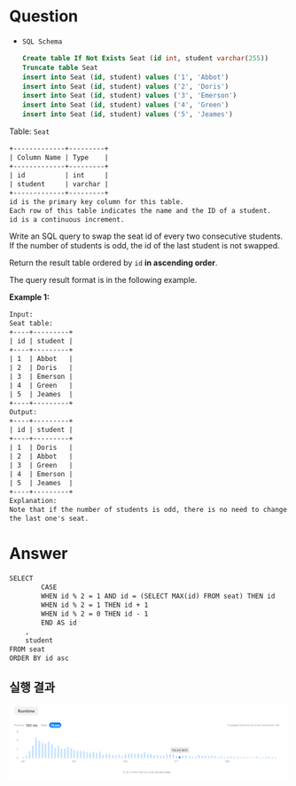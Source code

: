 # Question

- `SQL Schema`
    
    ```sql
    Create table If Not Exists Seat (id int, student varchar(255))
    Truncate table Seat
    insert into Seat (id, student) values ('1', 'Abbot')
    insert into Seat (id, student) values ('2', 'Doris')
    insert into Seat (id, student) values ('3', 'Emerson')
    insert into Seat (id, student) values ('4', 'Green')
    insert into Seat (id, student) values ('5', 'Jeames')
    ```
    

Table: `Seat`

```
+-------------+---------+
| Column Name | Type    |
+-------------+---------+
| id          | int     |
| student     | varchar |
+-------------+---------+
id is the primary key column for this table.
Each row of this table indicates the name and the ID of a student.
id is a continuous increment.

```

Write an SQL query to swap the seat id of every two consecutive students. If the number of students is odd, the id of the last student is not swapped.

Return the result table ordered by `id` **in ascending order**.

The query result format is in the following example.

**Example 1:**

```
Input:
Seat table:
+----+---------+
| id | student |
+----+---------+
| 1  | Abbot   |
| 2  | Doris   |
| 3  | Emerson |
| 4  | Green   |
| 5  | Jeames  |
+----+---------+
Output:
+----+---------+
| id | student |
+----+---------+
| 1  | Doris   |
| 2  | Abbot   |
| 3  | Green   |
| 4  | Emerson |
| 5  | Jeames  |
+----+---------+
Explanation:
Note that if the number of students is odd, there is no need to change the last one's seat.
```

# Answer

```
SELECT 
        CASE 
        WHEN id % 2 = 1 AND id = (SELECT MAX(id) FROM seat) THEN id
        WHEN id % 2 = 1 THEN id + 1
        WHEN id % 2 = 0 THEN id - 1
        END AS id
    ,
    student
FROM seat
ORDER BY id asc
```

## 실행 결과

![Untitled](../../../image/leetcode/626_Exchange_Seats/Untitled.png)